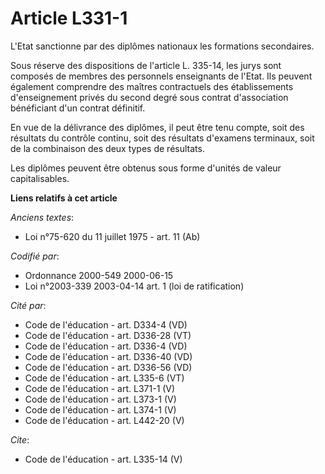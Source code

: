 # Article L331-1

L'Etat sanctionne par des diplômes nationaux les formations secondaires.

Sous réserve des dispositions de l'article L. 335-14, les jurys sont composés de membres des personnels enseignants de
l'Etat. Ils peuvent également comprendre des maîtres contractuels des établissements d'enseignement privés du second degré
sous contrat d'association bénéficiant d'un contrat définitif.

En vue de la délivrance des diplômes, il peut être tenu compte, soit des résultats du contrôle continu, soit des résultats
d'examens terminaux, soit de la combinaison des deux types de résultats.

Les diplômes peuvent être obtenus sous forme d'unités de valeur capitalisables.

**Liens relatifs à cet article**

_Anciens textes_:

  - Loi n°75-620 du 11 juillet 1975 - art. 11 (Ab)

_Codifié par_:

  - Ordonnance 2000-549 2000-06-15
  - Loi n°2003-339 2003-04-14 art. 1 (loi de ratification)

_Cité par_:

  - Code de l'éducation - art. D334-4 (VD)
  - Code de l'éducation - art. D336-28 (VT)
  - Code de l'éducation - art. D336-4 (VD)
  - Code de l'éducation - art. D336-40 (VD)
  - Code de l'éducation - art. D336-56 (VD)
  - Code de l'éducation - art. L335-6 (VT)
  - Code de l'éducation - art. L371-1 (V)
  - Code de l'éducation - art. L373-1 (V)
  - Code de l'éducation - art. L374-1 (V)
  - Code de l'éducation - art. L442-20 (V)

_Cite_:

  - Code de l'éducation - art. L335-14 (V)
